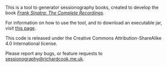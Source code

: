 This is a tool to generator sessionography books, created to develop the book <a href="http://www.richardcook.me.uk/projects/sinatra.php" target="_blank"><i>Frank Sinatra: The Complete Recordings</i></a>.

For information on how to use the tool, and to download an executable jar, visit <a href="http://www.richardcook.me.uk/projects/sessionography.php" target="_blank">this page</a>.

This code is released under the Creative Commons Attribution-ShareAlike 4.0 International license.

Please report any bugs, or feature requests to <a href="mailto:sessionography@richardcook.me.uk">sessionography@richardcook.me.uk</a>. 
